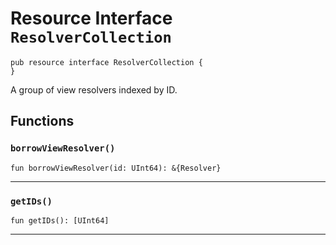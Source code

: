 # Resource Interface `ResolverCollection`

```cadence
pub resource interface ResolverCollection {
}
```

A group of view resolvers indexed by ID.
## Functions

### `borrowViewResolver()`

```cadence
fun borrowViewResolver(id: UInt64): &{Resolver}
```

---

### `getIDs()`

```cadence
fun getIDs(): [UInt64]
```

---
